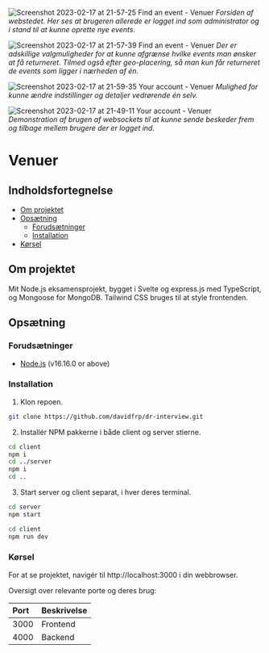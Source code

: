 ![Screenshot 2023-02-17 at 21-57-25 Find an event - Venuer](https://user-images.githubusercontent.com/6499570/219791895-e753eb26-ca92-4d48-baa2-0fe4ac354b41.png)
_Forsiden af webstedet. Her ses at brugeren allerede er logget ind som administrator og i stand til at kunne oprette nye events._

![Screenshot 2023-02-17 at 21-57-39 Find an event - Venuer](https://user-images.githubusercontent.com/6499570/219791898-2a064e23-e380-430e-8546-1da0462a053f.png)
_Der er adskillige valgmuligheder for at kunne afgrænse hvilke events man ønsker at få returneret. Tilmed også efter geo-placering, så man kun får returneret de events som ligger i nærheden af én._

![Screenshot 2023-02-17 at 21-59-35 Your account - Venuer](https://user-images.githubusercontent.com/6499570/219792174-5bc95170-5863-4025-852b-7abe187a75e0.png)
_Mulighed for kunne ændre indstillinger og detaljer vedrørende én selv._

![Screenshot 2023-02-17 at 21-49-11 Your account - Venuer](https://user-images.githubusercontent.com/6499570/219791910-35579b1b-d558-40db-87c5-a83a9a0600e9.png)
_Demonstration af brugen af websockets til at kunne sende beskeder frem og tilbage mellem brugere der er logget ind._

# Venuer

## Indholdsfortegnelse

- [Om projektet](#om-projektet)
- [Opsætning](#opsætning)
  - [Forudsætninger](#forudsætninger)
  - [Installation](#installation)
- [Kørsel](#kørsel)

## Om projektet

Mit Node.js eksamensprojekt, bygget i Svelte og express.js med TypeScript, og Mongoose for MongoDB.
Tailwind CSS bruges til at style frontenden.

## Opsætning

### Forudsætninger

- [Node.js](https://nodejs.org/en/) (v16.16.0 or above)

### Installation

1. Klon repoen.

```sh
git clone https://github.com/davidfrp/dr-interview.git
```

2. Installér NPM pakkerne i både client og server stierne.

```sh
cd client
npm i
cd ../server
npm i
cd ..
```

3. Start server og client separat, i hver deres terminal.

```sh
cd server
npm start
```

```sh
cd client
npm run dev
```

### Kørsel

For at se projektet, navigér til http://localhost:3000 i din webbrowser.

Oversigt over relevante porte og deres brug:

| Port | Beskrivelse |
| :--- | :---------- |
| 3000 | Frontend    |
| 4000 | Backend     |
